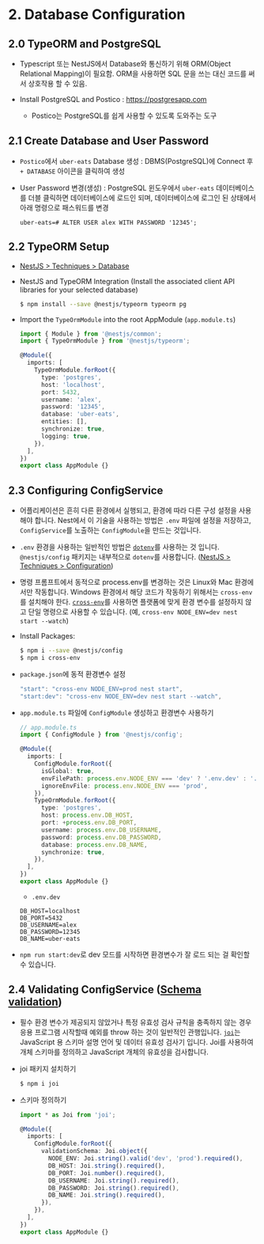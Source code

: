 # 2. Database Configuration

## 2.0 TypeORM and PostgreSQL

- Typescript 또는 NestJS에서 Database와 통신하기 위해 ORM(Object Relational Mapping)이 필요함. ORM을 사용하면 SQL 문을 쓰는 대신 코드를 써서 상호작용 할 수 있음.

- Install PostgreSQL and Postico : https://postgresapp.com

  - Postico는 PostgreSQL를 쉽게 사용할 수 있도록 도와주는 도구

## 2.1 Create Database and User Password

- `Postico`에서 `uber-eats` Database 생성 : DBMS(PostgreSQL)에 Connect 후 `+ DATABASE` 아이콘을 클릭하여 생성

- User Password 변경(생성) : PostgreSQL 윈도우에서 `uber-eats` 데이터베이스를 더블 클릭하면 데이터베이스에 로드인 되며, 데이터베이스에 로그인 된 상태에서 아래 명령으로 패스워드를 변경

  ```psql
  uber-eats=# ALTER USER alex WITH PASSWORD '12345';
  ```

## 2.2 TypeORM Setup

- [NestJS > Techniques > Database](https://docs.nestjs.com/techniques/database)

- NestJS and TypeORM Integration (Install the associated client API libraries for your selected database)

  ```zsh
  $ npm install --save @nestjs/typeorm typeorm pg
  ```

- Import the `TypeOrmModule` into the root AppModule (`app.module.ts`)

  ```typescript
  import { Module } from '@nestjs/common';
  import { TypeOrmModule } from '@nestjs/typeorm';

  @Module({
    imports: [
      TypeOrmModule.forRoot({
        type: 'postgres',
        host: 'localhost',
        port: 5432,
        username: 'alex',
        password: '12345',
        database: 'uber-eats',
        entities: [],
        synchronize: true,
        logging: true,
      }),
    ],
  })
  export class AppModule {}
  ```

## 2.3 Configuring ConfigService

- 어플리케이션은 흔히 다른 환경에서 실행되고, 환경에 따라 다른 구성 설정을 사용해야 합니다. Nest에서 이 기술을 사용하는 방법은 `.env` 파일에 설정을 저장하고, `ConfigService`를 노출하는 `ConfigModule`을 만드는 것입니다.

- `.env` 환경을 사용하는 일반적인 방법은 [`dotenv`](https://www.npmjs.com/package/dotenv)를 사용하는 것 입니다. `@nestjs/config` 패키지는 내부적으로 `dotenv`를 사용합니다. ([NestJS > Techniques > Configuration](https://docs.nestjs.com/techniques/configuration))

- 명령 프롬프트에서 동적으로 process.env를 변경하는 것은 Linux와 Mac 환경에서만 작동합니다. Windows 환경에서 해당 코드가 작동하기 위해서는 `cross-env`를 설치해야 한다. [`cross-env`](https://www.npmjs.com/package/cross-env)를 사용하면 플랫폼에 맞게 환경 변수를 설정하지 않고 단일 명령으로 사용할 수 있습니다. (예, `cross-env NODE_ENV=dev nest start --watch`)

- Install Packages:

  ```zsh
  $ npm i --save @nestjs/config
  $ npm i cross-env
  ```

- `package.json`에 동적 환경변수 설정

  ```typescript
  "start": "cross-env NODE_ENV=prod nest start",
  "start:dev": "cross-env NODE_ENV=dev nest start --watch",
  ```

- `app.module.ts` 파일에 `ConfigModule` 생성하고 환경변수 사용하기

  ```ts
  // app.module.ts
  import { ConfigModule } from '@nestjs/config';

  @Module({
    imports: [
      ConfigModule.forRoot({
        isGlobal: true,
        envFilePath: process.env.NODE_ENV === 'dev' ? '.env.dev' : '.env.test',
        ignoreEnvFile: process.env.NODE_ENV === 'prod',
      }),
      TypeOrmModule.forRoot({
        type: 'postgres',
        host: process.env.DB_HOST,
        port: +process.env.DB_PORT,
        username: process.env.DB_USERNAME,
        password: process.env.DB_PASSWORD,
        database: process.env.DB_NAME,
        synchronize: true,
      }),
    ],
  })
  export class AppModule {}
  ```

  - `.env.dev`

  ```
  DB_HOST=localhost
  DB_PORT=5432
  DB_USERNAME=alex
  DB_PASSWORD=12345
  DB_NAME=uber-eats
  ```

- `npm run start:dev`로 dev 모드를 시작하면 환경변수가 잘 로드 되는 걸 확인할 수 있습니다.

## 2.4 Validating ConfigService ([Schema validation](https://docs.nestjs.com/techniques/configuration#schema-validation))

- 필수 환경 변수가 제공되지 않았거나 특정 유효성 검사 규칙을 충족하지 않는 경우 응용 프로그램 시작할때 예외를 throw 하는 것이 일반적인 관행입니다. [`joi`](https://github.com/hapijs/joi)는 JavaScript 용 스키마 설명 언어 및 데이터 유효성 검사기 입니다. Joi를 사용하여 개체 스키마를 정의하고 JavaScript 개체의 유효성을 검사합니다.

- joi 패키지 설치하기

  ```zsh
  $ npm i joi
  ```

- 스키마 정의하기

  ```ts
  import * as Joi from 'joi';

  @Module({
    imports: [
      ConfigModule.forRoot({
        validationSchema: Joi.object({
          NODE_ENV: Joi.string().valid('dev', 'prod').required(),
          DB_HOST: Joi.string().required(),
          DB_PORT: Joi.number().required(),
          DB_USERNAME: Joi.string().required(),
          DB_PASSWORD: Joi.string().required(),
          DB_NAME: Joi.string().required(),
        }),
      }),
    ],
  })
  export class AppModule {}
  ```
